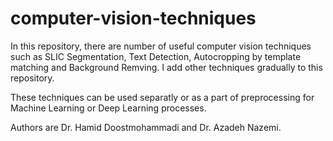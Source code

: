# computer-vision-techniques

In this repository, there are number of useful computer vision techniques such as SLIC Segmentation, Text Detection, Autocropping by template matching and Background Remving. I add other techniques gradually to this repository. 

These techniques can be used separatly or as a part of preprocessing for Machine Learning or Deep Learning processes. 

Authors are Dr. Hamid Doostmohammadi and Dr. Azadeh Nazemi.
